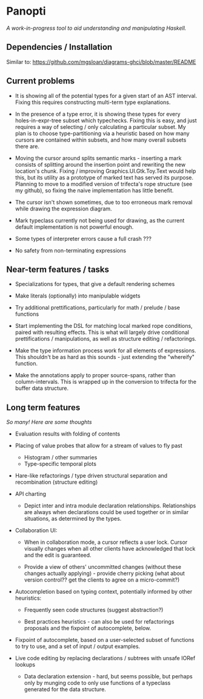 # Panopti

*A work-in-progress tool to aid understanding and manipulating Haskell.*

## Dependencies / Installation

Similar to: https://github.com/mgsloan/diagrams-ghci/blob/master/README

## Current problems

* It is showing all of the potential types for a given start of an AST interval.  Fixing this requires constructing multi-term type explanations.

* In the presence of a type error, it is showing these types for every holes-in-expr-tree subset which typechecks.  Fixing this is easy, and just requires a way of selecting / only calculating a particular subset.  My plan is to choose type-partitioning via a heuristic based on how many cursors are contained within subsets, and how many overall subsets there are.

* Moving the cursor around splits semantic marks - inserting a mark consists of splitting around the insertion point and rewriting the new location's chunk.  Fixing / improving Graphics.UI.Gtk.Toy.Text would help this, but its utility as a prototype of marked text has served its purpose.  Planning to move to a modified version of trifecta's rope structure (see my github), so fixing the naive implementation has little benefit.

* The cursor isn't shown sometimes, due to too erroneous mark removal while drawing the expression diagram.

* Mark typeclass currently not being used for drawing, as the current default implementation is not powerful enough.

* Some types of interpreter errors cause a full crash ???

* No safety from non-terminating expressions


## Near-term features / tasks

* Specializations for types, that give a default rendering schemes

* Make literals (optionally) into manipulable widgets

* Try additional prettifications, particularly for math / prelude / base functions

* Start implementing the DSL for matching local marked rope conditions, paired with resulting effects.  This is what will largely drive conditional prettifications / manipulations, as well as structure editing / refactorings.

* Make the type information process work for all elements of expressions.  This shouldn't be as hard as this sounds - just extending the "whereify" function.

* Make the annotations apply to proper source-spans, rather than column-intervals.  This is wrapped up in the conversion to trifecta for the buffer data structure.


## Long term features

*So many! Here are some thoughts*


* Evaluation results with folding of contents

* Placing of value probes that allow for a stream of values to fly past
  * Histogram / other summaries
  * Type-specific temporal plots

* Hare-like refactorings / type driven structural separation and recombination (structure editing)

* API charting
  * Depict inter and intra module declaration relationships.  Relationships are always when declarations could be used together or in similar situations, as determined by the types. 

* Collaboration UI:
  * When in collaboration mode, a cursor reflects a user lock.  Cursor visually changes when all other clients have acknowledged that lock and the edit is guaranteed.

  * Provide a view of others' uncommitted changes (without these changes actually applying) - provide cherry picking (what about version control?? get the clients to agree on a micro-commit?)

* Autocompletion based on typing context, potentially informed by other heuristics:
  * Frequently seen code structures (suggest abstraction?)

  * Best practices heuristics - can also be used for refactorings proposals and the fixpoint of autocomplete, below.

* Fixpoint of autocomplete, based on a user-selected subset of functions to try to use, and a set of input / output examples.


* Live code editing by replacing declarations / subtrees with unsafe IORef lookups
  *  Data declaration extension - hard, but seems possible, but perhaps only by munging code to only use functions of a typeclass generated for the data structure.
